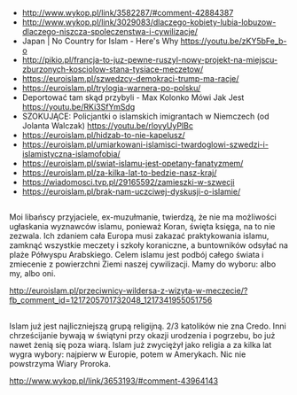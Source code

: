 - http://www.wykop.pl/link/3582287/#comment-42884387
- http://www.wykop.pl/link/3029083/dlaczego-kobiety-lubia-lobuzow-dlaczego-niszcza-spoleczenstwa-i-cywilizacje/
- Japan | No Country for Islam - Here's Why https://youtu.be/zKY5bFe_b-o
- http://pikio.pl/francja-to-juz-pewne-ruszyl-nowy-projekt-na-miejscu-zburzonych-kosciolow-stana-tysiace-meczetow/
- https://euroislam.pl/szwedzcy-demokraci-trump-ma-racje/
- https://euroislam.pl/trylogia-warnera-po-polsku/
- Deportować tam skąd przybyli - Max Kolonko Mówi Jak Jest https://youtu.be/RKi3SfYmSdg
- SZOKUJĄCE: Policjantki o islamskich imigrantach w Niemczech (od Jolanta Walczak) https://youtu.be/rloyyUyPlBc
- https://euroislam.pl/hidzab-to-nie-kapelusz/
- https://euroislam.pl/umiarkowani-islamisci-twardoglowi-szwedzi-i-islamistyczna-islamofobia/
- https://euroislam.pl/swiat-islamu-jest-opetany-fanatyzmem/
- https://euroislam.pl/za-kilka-lat-to-bedzie-nasz-kraj/
- https://wiadomosci.tvp.pl/29165592/zamieszki-w-szwecji
- https://euroislam.pl/brak-nam-uczciwej-dyskusji-o-islamie/

##

Moi libańscy przyjaciele, ex-muzułmanie, twierdzą, że nie ma możliwości ugłaskania wyznawców islamu, ponieważ Koran, święta księga, na to nie zezwala. Ich zdaniem cała Europa musi zakazać praktykowania islamu, zamknąć wszystkie meczety i szkoły koraniczne, a buntowników odsyłać na plaże Półwyspu Arabskiego. Celem islamu jest podbój całego świata i zmiecenie z powierzchni Ziemi naszej cywilizacji. Mamy do wyboru: albo my, albo oni.

http://euroislam.pl/przeciwnicy-wildersa-z-wizyta-w-meczecie/?fb_comment_id=1217205701732048_1217341955051756

##

Islam już jest najliczniejszą grupą religijną. 2/3 katolików nie zna Credo. Inni chrześcijanie bywają w świątyni przy okazji urodzenia i pogrzebu, bo już nawet żenią się poza wiarą.
Islam już zwyciężył jako religia a za kilka lat wygra wybory: najpierw w Europie, potem w Amerykach. Nic nie powstrzyma Wiary Proroka.

http://www.wykop.pl/link/3653193/#comment-43964143
